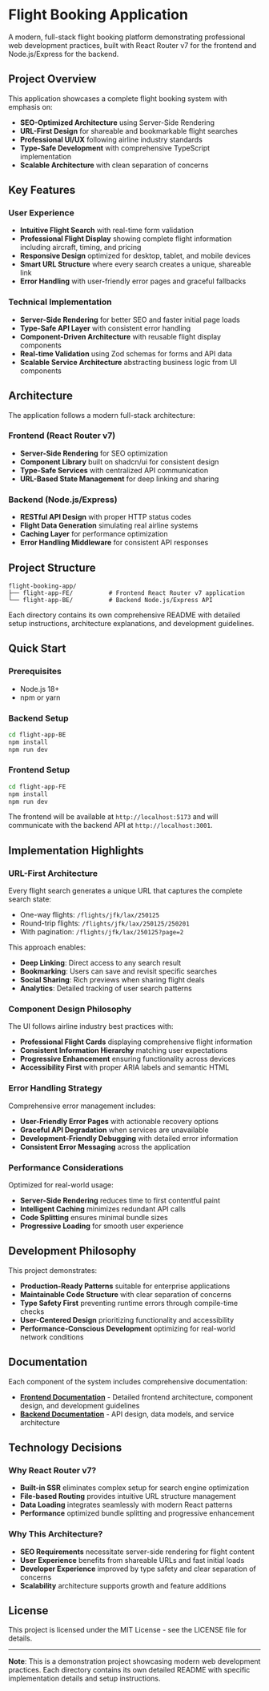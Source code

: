 # Flight Booking Application

A modern, full-stack flight booking platform demonstrating professional web development practices, built with React Router v7 for the frontend and Node.js/Express for the backend.

## Project Overview

This application showcases a complete flight booking system with emphasis on:
- **SEO-Optimized Architecture** using Server-Side Rendering
- **URL-First Design** for shareable and bookmarkable flight searches
- **Professional UI/UX** following airline industry standards
- **Type-Safe Development** with comprehensive TypeScript implementation
- **Scalable Architecture** with clean separation of concerns

## Key Features

### User Experience
- **Intuitive Flight Search** with real-time form validation
- **Professional Flight Display** showing complete flight information including aircraft, timing, and pricing
- **Responsive Design** optimized for desktop, tablet, and mobile devices
- **Smart URL Structure** where every search creates a unique, shareable link
- **Error Handling** with user-friendly error pages and graceful fallbacks

### Technical Implementation
- **Server-Side Rendering** for better SEO and faster initial page loads
- **Type-Safe API Layer** with consistent error handling
- **Component-Driven Architecture** with reusable flight display components
- **Real-time Validation** using Zod schemas for forms and API data
- **Scalable Service Architecture** abstracting business logic from UI components

## Architecture

The application follows a modern full-stack architecture:

### Frontend (React Router v7)
- **Server-Side Rendering** for SEO optimization
- **Component Library** built on shadcn/ui for consistent design
- **Type-Safe Services** with centralized API communication
- **URL-Based State Management** for deep linking and sharing

### Backend (Node.js/Express)
- **RESTful API Design** with proper HTTP status codes
- **Flight Data Generation** simulating real airline systems
- **Caching Layer** for performance optimization
- **Error Handling Middleware** for consistent API responses

## Project Structure

```
flight-booking-app/
├── flight-app-FE/          # Frontend React Router v7 application
└── flight-app-BE/          # Backend Node.js/Express API
```

Each directory contains its own comprehensive README with detailed setup instructions, architecture explanations, and development guidelines.

## Quick Start

### Prerequisites
- Node.js 18+
- npm or yarn

### Backend Setup
```bash
cd flight-app-BE
npm install
npm run dev
```

### Frontend Setup
```bash
cd flight-app-FE  
npm install
npm run dev
```

The frontend will be available at `http://localhost:5173` and will communicate with the backend API at `http://localhost:3001`.

## Implementation Highlights

### URL-First Architecture
Every flight search generates a unique URL that captures the complete search state:
- One-way flights: `/flights/jfk/lax/250125`
- Round-trip flights: `/flights/jfk/lax/250125/250201`
- With pagination: `/flights/jfk/lax/250125?page=2`

This approach enables:
- **Deep Linking**: Direct access to any search result
- **Bookmarking**: Users can save and revisit specific searches
- **Social Sharing**: Rich previews when sharing flight deals
- **Analytics**: Detailed tracking of user search patterns

### Component Design Philosophy
The UI follows airline industry best practices with:
- **Professional Flight Cards** displaying comprehensive flight information
- **Consistent Information Hierarchy** matching user expectations
- **Progressive Enhancement** ensuring functionality across devices
- **Accessibility First** with proper ARIA labels and semantic HTML

### Error Handling Strategy
Comprehensive error management includes:
- **User-Friendly Error Pages** with actionable recovery options
- **Graceful API Degradation** when services are unavailable
- **Development-Friendly Debugging** with detailed error information
- **Consistent Error Messaging** across the application

### Performance Considerations
Optimized for real-world usage:
- **Server-Side Rendering** reduces time to first contentful paint
- **Intelligent Caching** minimizes redundant API calls
- **Code Splitting** ensures minimal bundle sizes
- **Progressive Loading** for smooth user experience

## Development Philosophy

This project demonstrates:
- **Production-Ready Patterns** suitable for enterprise applications
- **Maintainable Code Structure** with clear separation of concerns
- **Type Safety First** preventing runtime errors through compile-time checks
- **User-Centered Design** prioritizing functionality and accessibility
- **Performance-Conscious Development** optimizing for real-world network conditions

## Documentation

Each component of the system includes comprehensive documentation:

- **[Frontend Documentation](./flight-app-FE/README.md)** - Detailed frontend architecture, component design, and development guidelines
- **[Backend Documentation](./flight-app-BE/README.md)** - API design, data models, and service architecture

## Technology Decisions

### Why React Router v7?
- **Built-in SSR** eliminates complex setup for search engine optimization
- **File-based Routing** provides intuitive URL structure management
- **Data Loading** integrates seamlessly with modern React patterns
- **Performance** optimized bundle splitting and progressive enhancement

### Why This Architecture?
- **SEO Requirements** necessitate server-side rendering for flight content
- **User Experience** benefits from shareable URLs and fast initial loads
- **Developer Experience** improved by type safety and clear separation of concerns
- **Scalability** architecture supports growth and feature additions

## License

This project is licensed under the MIT License - see the LICENSE file for details.

---

**Note**: This is a demonstration project showcasing modern web development practices. Each directory contains its own detailed README with specific implementation details and setup instructions.

